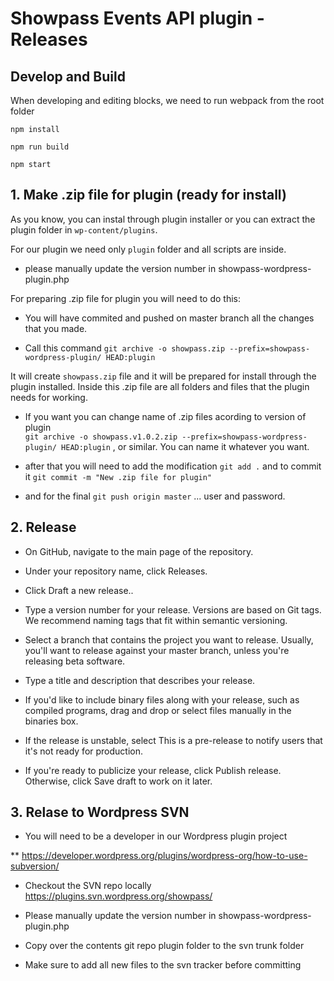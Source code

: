 # Showpass Events API plugin - Releases

## Develop and Build

When developing and editing blocks, we need to run webpack from the root folder

`npm install`

`npm run build`

`npm start`

## 1. Make .zip file for plugin (ready for install)

As you know, you can instal through plugin installer or you can extract the plugin folder in `wp-content/plugins`.

For our plugin we need only `plugin` folder and all scripts are inside.

* please manually update the version number in showpass-wordpress-plugin.php

For preparing .zip file for plugin you will need to do this:

* You will have commited and pushed on master branch all the changes that you made.

* Call this command `git archive -o showpass.zip --prefix=showpass-wordpress-plugin/ HEAD:plugin`           

It will create `showpass.zip` file and it will be prepared for install through the plugin installed. Inside this .zip file are all folders and files that the plugin needs for working.

* If you want you can change name of .zip files acording to version of plugin          
`git archive -o showpass.v1.0.2.zip --prefix=showpass-wordpress-plugin/ HEAD:plugin` , or similar. You can name it whatever you want.

* after that you will need to add the modification `git add .` and to commit it `git commit -m "New .zip file for plugin"`

* and for the final `git push origin master` ... user and password.



## 2. Release

* On GitHub, navigate to the main page of the repository.

* Under your repository name, click Releases.

* Click Draft a new release..

* Type a version number for your release. Versions are based on Git tags. We recommend naming tags that fit within semantic versioning.

* Select a branch that contains the project you want to release. Usually, you'll want to release against your master branch, unless you're releasing beta software.

* Type a title and description that describes your release.

* If you'd like to include binary files along with your release, such as compiled programs, drag and drop or select files manually in the binaries box.

* If the release is unstable, select This is a pre-release to notify users that it's not ready for production.

* If you're ready to publicize your release, click Publish release. Otherwise, click Save draft to work on it later.



## 3. Relase to Wordpress SVN

* You will need to be a developer in our Wordpress plugin project

** https://developer.wordpress.org/plugins/wordpress-org/how-to-use-subversion/

* Checkout the SVN repo locally https://plugins.svn.wordpress.org/showpass/

* Please manually update the version number in showpass-wordpress-plugin.php

* Copy over the contents git repo plugin folder to the svn trunk folder

* Make sure to add all new files to the svn tracker before committing 
